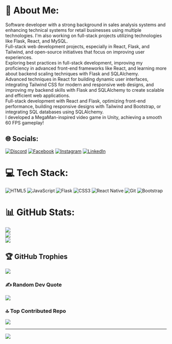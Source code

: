 # 💫 About Me:
Software developer with a strong background in sales analysis systems and enhancing technical systems for retail businesses using multiple technologies. I'm also working on full-stack projects utilizing technologies like Flask, React, and MySQL.<br>Full-stack web development projects, especially in React, Flask, and Tailwind, and open-source initiatives that focus on improving user experiences.<br>Exploring best practices in full-stack development, improving my proficiency in advanced front-end frameworks like React, and learning more about backend scaling techniques with Flask and SQLAlchemy.<br>Advanced techniques in React for building dynamic user interfaces, integrating Tailwind CSS for modern and responsive web designs, and improving my backend skills with Flask and SQLAlchemy to create scalable and efficient web applications.<br>Full-stack development with React and Flask, optimizing front-end performance, building responsive designs with Tailwind and Bootstrap, or integrating SQL databases using SQLAlchemy.<br>I developed a MegaMan-inspired video game in Unity, achieving a smooth 60 FPS gameplay!


## 🌐 Socials:
[![Discord](https://img.shields.io/badge/Discord-%237289DA.svg?logo=discord&logoColor=white)](https://discord.gg/https://discord.gg/https://discord.gg/9Pcsb4V6) [![Facebook](https://img.shields.io/badge/Facebook-%231877F2.svg?logo=Facebook&logoColor=white)](https://facebook.com/https://facebook.com/https://www.facebook.com/dbayona2?locale=es_LA) [![Instagram](https://img.shields.io/badge/Instagram-%23E4405F.svg?logo=Instagram&logoColor=white)](https://instagram.com/https://instagram.com/https://www.instagram.com/daniel_humbertob/) [![LinkedIn](https://img.shields.io/badge/LinkedIn-%230077B5.svg?logo=linkedin&logoColor=white)](https://linkedin.com/in/https://linkedin.com/in/https://www.linkedin.com/in/danielhbayona/) 

# 💻 Tech Stack:
![HTML5](https://img.shields.io/badge/html5-%23E34F26.svg?style=for-the-badge&logo=html5&logoColor=white) ![JavaScript](https://img.shields.io/badge/javascript-%23323330.svg?style=for-the-badge&logo=javascript&logoColor=%23F7DF1E) ![Flask](https://img.shields.io/badge/flask-%23000.svg?style=for-the-badge&logo=flask&logoColor=white) ![CSS3](https://img.shields.io/badge/css3-%231572B6.svg?style=for-the-badge&logo=css3&logoColor=white) ![React Native](https://img.shields.io/badge/react_native-%2320232a.svg?style=for-the-badge&logo=react&logoColor=%2361DAFB) ![Git](https://img.shields.io/badge/git-%23F05033.svg?style=for-the-badge&logo=git&logoColor=white) ![Bootstrap](https://img.shields.io/badge/bootstrap-%238511FA.svg?style=for-the-badge&logo=bootstrap&logoColor=white)
# 📊 GitHub Stats:
![](https://github-readme-stats.vercel.app/api?username=Bayunas&theme=merko&hide_border=false&include_all_commits=false&count_private=false)<br/>
![](https://github-readme-streak-stats.herokuapp.com/?user=Bayunas&theme=merko&hide_border=false)<br/>
![](https://github-readme-stats.vercel.app/api/top-langs/?username=Bayunas&theme=merko&hide_border=false&include_all_commits=false&count_private=false&layout=compact)

## 🏆 GitHub Trophies
![](https://github-profile-trophy.vercel.app/?username=Bayunas&theme=radical&no-frame=false&no-bg=false&margin-w=4)

### ✍️ Random Dev Quote
![](https://quotes-github-readme.vercel.app/api?type=horizontal&theme=radical)

### 🔝 Top Contributed Repo
![](https://github-contributor-stats.vercel.app/api?username=Bayunas&limit=5&theme=dark&combine_all_yearly_contributions=true)

---
[![](https://visitcount.itsvg.in/api?id=Bayunas&icon=2&color=3)](https://visitcount.itsvg.in)

<!-- Proudly created with GPRM ( https://gprm.itsvg.in ) -->
